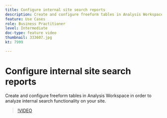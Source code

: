 ```yaml
---
title: Configure internal site search reports
description: Create and configure freeform tables in Analysis Workspace in order to analyze internal search functionality on your site.
feature: Use Cases
role: Business Practitioner
level: Intermediate
doc-type: feature video
thumbnail: 333607.jpg
kt: 7999

---
```


# Configure internal site search reports

Create and configure freeform tables in Analysis Workspace in order to analyze internal search functionality on your site.

>[!VIDEO](https://video.tv.adobe.com/v/333607/?quality=12&learn=on)
